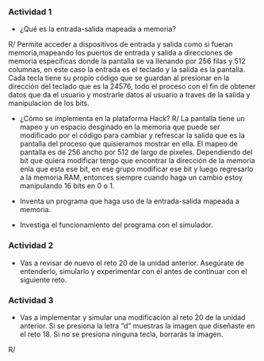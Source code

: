 ### Actividad 1

- ¿Qué es la entrada-salida mapeada a memoria?

R/ Permite acceder a dispositivos de entrada y salida como si fueran memoria,mapeando los puertos de entrada y salida a direcciones de memoria específicas donde la pantalla se va llenando por 256 filas y 512 columnas, en este caso la entrada es el teclado y la salida es la pantalla. Cada tecla tiene su propio código que se guardan al presionar en la dirección del teclado que es la 24576, todo el proceso con el fin de obtener datos que da el usuario y mostrarle datos al usuario a traves de la salida y manipulacion de los bits.

- ¿Cómo se implementa en la plataforma Hack?
R/ La pantalla tiene un mapeo y un espacio desginado en la memoria que puede ser modificado por el código para cambiar y refrescar la salida que es la pantalla del proceso que quisieramos mostrar en ella. El mapeo de pantalla es de 256 ancho por 512 de largo de pixeles. Dependiendo del bit que quiera modificar tengo que encontrar la dirección de la memoria enla que esta ese bit, en ese grupo modificar ese bit y luego regresarlo a la memoria RAM, entonces siempre cuando haga un cambio estoy manipulando 16 bits en 0 o 1.

- Inventa un programa que haga uso de la entrada-salida mapeada a memoria.


- Investiga el funcionamiento del programa con el simulador.

### Actividad 2
 - Vas a revisar de nuevo el reto 20 de la unidad anterior. Asegúrate de entenderlo, simularlo y experimentar con él antes de continuar con el siguiente reto.

### Actividad 3

- Vas a implementar y simular una modificación al reto 20 de la unidad anterior. Si se presiona la letra “d” muestras la imagen que diseñaste en el reto 18. Si no se presiona ninguna tecla, borrarás la imagen.

R/